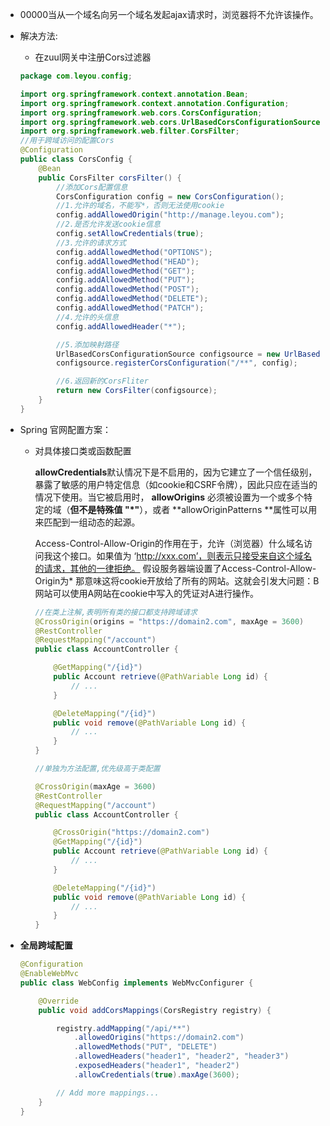 +  00000当从一个域名向另一个域名发起ajax请求时，浏览器将不允许该操作。

+ 解决方法:

  + 在zuul网关中注册Cors过滤器

  ```java
  package com.leyou.config;
  
  import org.springframework.context.annotation.Bean;
  import org.springframework.context.annotation.Configuration;
  import org.springframework.web.cors.CorsConfiguration;
  import org.springframework.web.cors.UrlBasedCorsConfigurationSource;
  import org.springframework.web.filter.CorsFilter;
  //用于跨域访问的配置Cors
  @Configuration
  public class CorsConfig {
      @Bean
      public CorsFilter corsFilter() {
          //添加Cors配置信息
          CorsConfiguration config = new CorsConfiguration();
          //1.允许的域名，不能写*，否则无法使用cookie
          config.addAllowedOrigin("http://manage.leyou.com");
          //2.是否允许发送cookie信息
          config.setAllowCredentials(true);
          //3.允许的请求方式
          config.addAllowedMethod("OPTIONS");
          config.addAllowedMethod("HEAD");
          config.addAllowedMethod("GET");
          config.addAllowedMethod("PUT");
          config.addAllowedMethod("POST");
          config.addAllowedMethod("DELETE");
          config.addAllowedMethod("PATCH");
          //4.允许的头信息
          config.addAllowedHeader("*");
  
          //5.添加映射路径
          UrlBasedCorsConfigurationSource configsource = new UrlBasedCorsConfigurationSource();
          configsource.registerCorsConfiguration("/**", config);
  
          //6.返回新的CorsFliter
          return new CorsFilter(configsource);
      }
  }
  ```




+ Spring 官网配置方案：

  + 对具体接口类或函数配置

    **allowCredentials**默认情况下是不启用的，因为它建立了一个信任级别，暴露了敏感的用户特定信息（如cookie和CSRF令牌），因此只应在适当的情况下使用。当它被启用时， **allowOrigins** 必须被设置为一个或多个特定的域（**但不是特殊值 "*"**），或者 **allowOriginPatterns **属性可以用来匹配到一组动态的起源。

    

    Access-Control-Allow-Origin的作用在于，允许（浏览器）什么域名访问我这个接口。如果值为 ‘http://xxx.com’，则表示只接受来自这个域名的请求，其他的一律拒绝。
    假设服务器端设置了Access-Control-Allow-Origin为* 那意味这将cookie开放给了所有的网站。这就会引发大问题：B网站可以使用A网站在cookie中写入的凭证对A进行操作。

    ```java
    //在类上注解,表明所有类的接口都支持跨域请求
    @CrossOrigin(origins = "https://domain2.com", maxAge = 3600)
    @RestController
    @RequestMapping("/account")
    public class AccountController {
    
        @GetMapping("/{id}")
        public Account retrieve(@PathVariable Long id) {
            // ...
        }
    
        @DeleteMapping("/{id}")
        public void remove(@PathVariable Long id) {
            // ...
        }
    }
    
    //单独为方法配置,优先级高于类配置
    
    @CrossOrigin(maxAge = 3600)
    @RestController
    @RequestMapping("/account")
    public class AccountController {
    
        @CrossOrigin("https://domain2.com")
        @GetMapping("/{id}")
        public Account retrieve(@PathVariable Long id) {
            // ...
        }
    
        @DeleteMapping("/{id}")
        public void remove(@PathVariable Long id) {
            // ...
        }
    }
    ```

    

+ **全局跨域配置**

  ```java
  @Configuration
  @EnableWebMvc
  public class WebConfig implements WebMvcConfigurer {
  
      @Override
      public void addCorsMappings(CorsRegistry registry) {
  
          registry.addMapping("/api/**")
              .allowedOrigins("https://domain2.com")
              .allowedMethods("PUT", "DELETE")
              .allowedHeaders("header1", "header2", "header3")
              .exposedHeaders("header1", "header2")
              .allowCredentials(true).maxAge(3600);
  
          // Add more mappings...
      }
  }
  ```

  